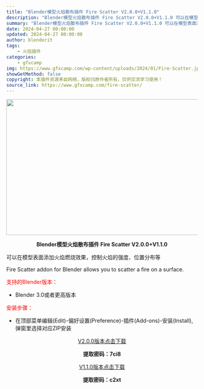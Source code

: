 ```yaml
---
title: "Blender模型火焰散布插件 Fire Scatter V2.0.0+V1.1.0"
description: "Blender模型火焰散布插件 Fire Scatter V2.0.0+V1.1.0 可以在模型表面添加火焰燃烧效果，控制火焰的强度、位置分布等 Fire Scatter addon for Blen..."
summary: "Blender模型火焰散布插件 Fire Scatter V2.0.0+V1.1.0 可以在模型表面添加火焰燃烧效果，控制火焰的强度、位置分布等 Fire Scatter addon for Blen..."
date: 2024-04-27 00:00:00
updated: 2024-04-27 00:00:00
author: blenderit
tags: 
    - 火焰插件
categories:
    - gfxcamp
img: https://www.gfxcamp.com/wp-content/uploads/2024/01/Fire-Scatter.jpg
showGetMethod: false
copyright: 本插件资源来自网络，版权归原作者所有，仅供交流学习使用！
source_link: https://www.gfxcamp.com/fire-scatter/
---
```

<div><p><img decoding="async" class="aligncenter size-full wp-image-118098" src="https://www.gfxcamp.com/wp-content/uploads/2024/01/Fire-Scatter.jpg" data-src="https://www.gfxcamp.com/wp-content/uploads/2024/01/Fire-Scatter.jpg" alt="" width="640" height="358" data-srcset="https://www.gfxcamp.com/wp-content/uploads/2024/01/Fire-Scatter.jpg 640w, https://www.gfxcamp.com/wp-content/uploads/2024/01/Fire-Scatter-150x84.jpg 150w" data-sizes="(max-width: 640px) 100vw, 640px"></p><p style="text-align: center;"><strong>Blender模型火焰散布插件 Fire Scatter V2.0.0+V1.1.0</strong></p><p data-pm-slice="1 1 []">可以在模型表面添加火焰燃烧效果，控制火焰的强度、位置分布等</p><p data-pm-slice="1 1 []">Fire Scatter addon for Blender allows you to scatter a fire on a surface.</p><p style="text-align: left;"><span style="color: #ff0000;">支持的Blender版本：</span></p><ul>
<li style="text-align: left;">Blender 3.0或者更高版本</li>
</ul><p style="text-align: left;"><span style="color: #ff0000;">安装步骤：</span></p><ul>
<li>在顶部菜单编辑(Edit)-偏好设置(Preference)-插件(Add-ons)-安装(Install),弹窗里选择对应ZIP安装</li>
</ul><p style="text-align: center;"><a class="maxbutton-3 maxbutton maxbutton-baidu" target="_blank" rel="noopener" href="https://pan.baidu.com/s/12gGShUX8VyHp0dmvLoc_Dg?pwd=7ci8"><span class="mb-text">V2.0.0版本点击下载</span></a></p><p style="text-align: center;"><strong>提取密码：7ci8</strong></p><p style="text-align: center;"><a class="maxbutton-3 maxbutton maxbutton-baidu" target="_blank" rel="noopener" href="https://pan.baidu.com/s/1Vht6ePmsJGbFA3D1qhb5Ew?pwd=c2xt"><span class="mb-text">V1.1.0版本点击下载</span></a></p><p style="text-align: center;"><strong>提取密码：c2xt</strong></p></div>